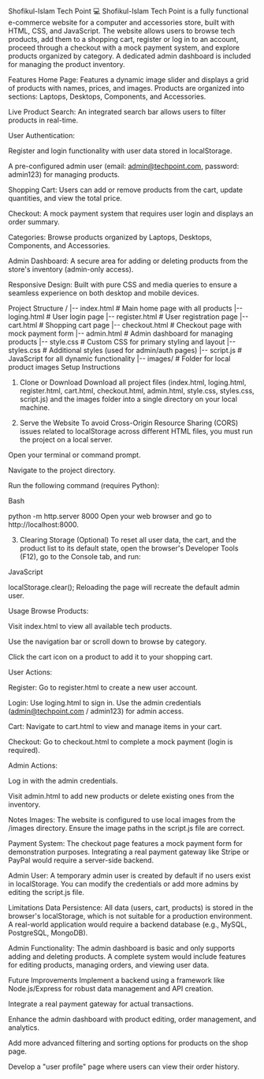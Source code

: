 Shofikul-Islam Tech Point 💻
Shofikul-Islam Tech Point is a fully functional e-commerce website for a computer and accessories store, built with HTML, CSS, and JavaScript. The website allows users to browse tech products, add them to a shopping cart, register or log in to an account, proceed through a checkout with a mock payment system, and explore products organized by category. A dedicated admin dashboard is included for managing the product inventory.

Features
Home Page: Features a dynamic image slider and displays a grid of products with names, prices, and images. Products are organized into sections: Laptops, Desktops, Components, and Accessories.

Live Product Search: An integrated search bar allows users to filter products in real-time.

User Authentication:

Register and login functionality with user data stored in localStorage.

A pre-configured admin user (email: admin@techpoint.com, password: admin123) for managing products.

Shopping Cart: Users can add or remove products from the cart, update quantities, and view the total price.

Checkout: A mock payment system that requires user login and displays an order summary.

Categories: Browse products organized by Laptops, Desktops, Components, and Accessories.

Admin Dashboard: A secure area for adding or deleting products from the store's inventory (admin-only access).

Responsive Design: Built with pure CSS and media queries to ensure a seamless experience on both desktop and mobile devices.

Project Structure
/
|-- index.html          # Main home page with all products
|-- loging.html         # User login page
|-- register.html       # User registration page
|-- cart.html           # Shopping cart page
|-- checkout.html       # Checkout page with mock payment form
|-- admin.html          # Admin dashboard for managing products
|-- style.css           # Custom CSS for primary styling and layout
|-- styles.css          # Additional styles (used for admin/auth pages)
|-- script.js           # JavaScript for all dynamic functionality
|-- images/             # Folder for local product images
Setup Instructions
1. Clone or Download
Download all project files (index.html, loging.html, register.html, cart.html, checkout.html, admin.html, style.css, styles.css, script.js) and the images folder into a single directory on your local machine.

2. Serve the Website
To avoid Cross-Origin Resource Sharing (CORS) issues related to localStorage across different HTML files, you must run the project on a local server.

Open your terminal or command prompt.

Navigate to the project directory.

Run the following command (requires Python):

Bash

python -m http.server 8000
Open your web browser and go to http://localhost:8000.

3. Clearing Storage (Optional)
To reset all user data, the cart, and the product list to its default state, open the browser's Developer Tools (F12), go to the Console tab, and run:

JavaScript

localStorage.clear();
Reloading the page will recreate the default admin user.

Usage
Browse Products:

Visit index.html to view all available tech products.

Use the navigation bar or scroll down to browse by category.

Click the cart icon on a product to add it to your shopping cart.

User Actions:

Register: Go to register.html to create a new user account.

Login: Use loging.html to sign in. Use the admin credentials (admin@techpoint.com / admin123) for admin access.

Cart: Navigate to cart.html to view and manage items in your cart.

Checkout: Go to checkout.html to complete a mock payment (login is required).

Admin Actions:

Log in with the admin credentials.

Visit admin.html to add new products or delete existing ones from the inventory.

Notes
Images: The website is configured to use local images from the /images directory. Ensure the image paths in the script.js file are correct.

Payment System: The checkout page features a mock payment form for demonstration purposes. Integrating a real payment gateway like Stripe or PayPal would require a server-side backend.

Admin User: A temporary admin user is created by default if no users exist in localStorage. You can modify the credentials or add more admins by editing the script.js file.

Limitations
Data Persistence: All data (users, cart, products) is stored in the browser's localStorage, which is not suitable for a production environment. A real-world application would require a backend database (e.g., MySQL, PostgreSQL, MongoDB).

Admin Functionality: The admin dashboard is basic and only supports adding and deleting products. A complete system would include features for editing products, managing orders, and viewing user data.

Future Improvements
Implement a backend using a framework like Node.js/Express for robust data management and API creation.

Integrate a real payment gateway for actual transactions.

Enhance the admin dashboard with product editing, order management, and analytics.

Add more advanced filtering and sorting options for products on the shop page.

Develop a "user profile" page where users can view their order history.

